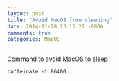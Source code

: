 ```yaml
---
layout: post
title: "Avoid MacOS from sleeping"
date: 2014-11-28 23:15:27 -0800
comments: true
categories: MacOS 
---
```

Command to avoid MacOS to sleep 

```
caffeinate -t 86400 
```
